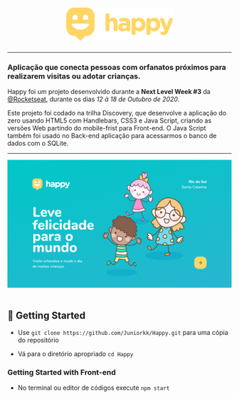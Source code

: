 
<!-- VARS -->
[Logo]: https://github.com/Juniorkk/Happy/blob/master/.github/docs/img/logow.png
[js]: https://img.shields.io/badge/JS-Frontend_and_backend-yellow?style=for-the-badge&logo=javascript
[css]: https://img.shields.io/badge/CSS3-Styles-blue?style=for-the-badge&logo=css3
[html]:https://img.shields.io/badge/html5-Web_whith_handlebars-orange?style=for-the-badge&logo=html5
[sqlite]:https://img.shields.io/badge/SQLite-Database-blue?style=for-the-badge&logo=sqlite
<!-- VARS -->


<div align="center">
            
 # ![Logo]
 
 </div>

 ---


### Aplicação que conecta pessoas com orfanatos próximos para realizarem visitas ou adotar crianças.

Happy foi um projeto desenvolvido durante a **Next Level Week #3** da [@Rocketseat](https://github.com/Rocketseat), durante os dias _12 à 18 de Outubro de 2020_.

Este projeto foi codado na trilha Discovery, que desenvolve a aplicação do zero usando HTML5 com Handlebars, CSS3 e Java Script, criando as versões Web partindo do mobile-frist para Front-end. O Java Script também foi usado no Back-end aplicação para acessarmos o banco de dados com o SQLite.

---

<div align="center>
 ![html]
 ![css]
 ![js]
 ![sqlite]    
 </div>
            
 <br>

<div aling="center">
<img src="https://github.com/Juniorkk/Happy/blob/master/.github/docs/img/Home.png" alt="Landing page">
</div>

<br>

## :rocket: Getting Started

- Use  `git clone https://github.com/Juniorkk/Happy.git` para uma cópia do repositório

- Vá para o diretório apropriado `cd Happy` <br>

### Getting Started with Front-end

- No terminal ou editor de códigos execute `npm start`




